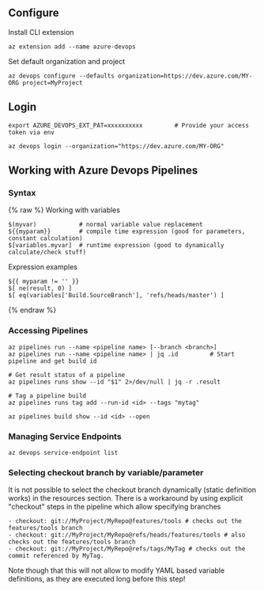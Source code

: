 
## Configure

Install CLI extension

    az extension add --name azure-devops

Set default organization and project

    az devops configure --defaults organization=https://dev.azure.com/MY-ORG project=MyProject
    
## Login

    export AZURE_DEVOPS_EXT_PAT=xxxxxxxxxx         # Provide your access token via env

    az devops login --organization="https://dev.azure.com/MY-ORG"

## Working with Azure Devops Pipelines

### Syntax

{% raw %}
Working with variables

    $(myvar)            # normal variable value replacement
    ${{myparam}}        # compile time expression (good for parameters, constant calculation)
    $[variables.myvar]  # runtime expression (good to dynamically calculate/check stuff)
    
Expression examples

    ${{ myparam != '' }}
    $[ ne(result, 0) ]
    $[ eq(variables['Build.SourceBranch'], 'refs/heads/master') ]
{% endraw %}

### Accessing Pipelines

    az pipelines run --name <pipeline name> [--branch <branch>]
    az pipelines run --name <pipeline name> | jq .id         # Start pipeline and get build id
      
    # Get result status of a pipeline
    az pipelines runs show --id "$1" 2>/dev/null | jq -r .result
    
    # Tag a pipeline build
    az pipelines runs tag add --run-id <id> --tags "mytag"
    
    az pipelines build show --id <id> --open

### Managing Service Endpoints

    az devops service-endpoint list
    
### Selecting checkout branch by variable/parameter

It is not possible to select the checkout branch dynamically (static definition works)
in the resources section. There is a workaround by using explicit "checkout" steps in
the pipeline which allow specifying branches

    - checkout: git://MyProject/MyRepo@features/tools # checks out the features/tools branch
    - checkout: git://MyProject/MyRepo@refs/heads/features/tools # also checks out the features/tools branch
    - checkout: git://MyProject/MyRepo@refs/tags/MyTag # checks out the commit referenced by MyTag.

Note though that this will not allow to modify YAML based variable definitions, as they
are executed long before this step!

